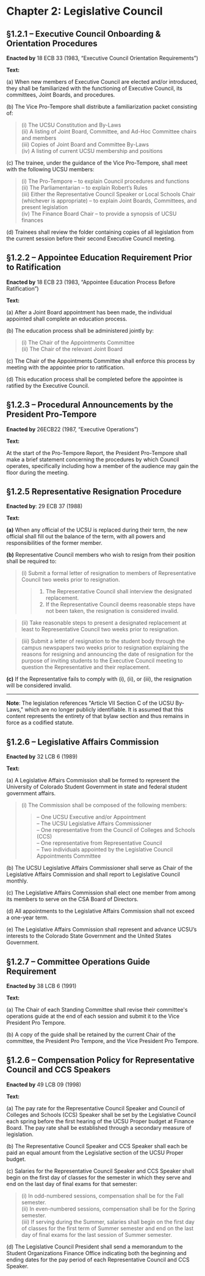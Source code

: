 # Chapter 2: Legislative Council

## §1.2.1 – Executive Council Onboarding & Orientation Procedures

**Enacted by** 18 ECB 33 (1983, “Executive Council Orientation Requirements”)

**Text:**

(a) When new members of Executive Council are elected and/or introduced, they shall be familiarized with the functioning of Executive Council, its committees, Joint Boards, and procedures.

(b) The Vice Pro-Tempore shall distribute a familiarization packet consisting of:
   > (i) The UCSU Constitution and By-Laws  
   > (ii) A listing of Joint Board, Committee, and Ad-Hoc Committee chairs and members  
   > (iii) Copies of Joint Board and Committee By-Laws  
   > (iv) A listing of current UCSU membership and positions

(c) The trainee, under the guidance of the Vice Pro-Tempore, shall meet with the following UCSU members:  
   > (i) The Pro-Tempore – to explain Council procedures and functions  
   > (ii) The Parliamentarian – to explain Robert’s Rules  
   > (iii) Either the Representative Council Speaker or Local Schools Chair (whichever is appropriate) – to explain Joint Boards, Committees, and present legislation  
   > (iv) The Finance Board Chair – to provide a synopsis of UCSU finances

(d) Trainees shall review the folder containing copies of all legislation from the current session before their second Executive Council meeting.

## §1.2.2 – Appointee Education Requirement Prior to Ratification

**Enacted by** 18 ECB 23 (1983, “Appointee Education Process Before Ratification”)

**Text:**

(a) After a Joint Board appointment has been made, the individual appointed shall complete an education process.

(b) The education process shall be administered jointly by:  
> (i) The Chair of the Appointments Committee  
> (ii) The Chair of the relevant Joint Board

(c) The Chair of the Appointments Committee shall enforce this process by meeting with the appointee prior to ratification.

(d) This education process shall be completed before the appointee is ratified by the Executive Council.

## §1.2.3 – Procedural Announcements by the President Pro-Tempore

**Enacted by** 26ECB22 (1987, “Executive Operations”)

**Text:**

At the start of the Pro-Tempore Report, the President Pro-Tempore shall make a brief statement concerning the procedures by which Council operates, specifically including how a member of the audience may gain the floor during the meeting.


## §1.2.5 Representative Resignation Procedure

**Enacted by**: 29 ECB 37 (1988)  

**Text:**

**(a)** When any official of the UCSU is replaced during their term, the new official shall fill out the balance of the term, with all powers and responsibilities of the former member.

**(b)** Representative Council members who wish to resign from their position shall be required to:

> (i) Submit a formal letter of resignation to members of Representative Council two weeks prior to resignation.
> 
> > 1. The Representative Council shall interview the designated replacement.
> > 2. If the Representative Council deems reasonable steps have not been taken, the resignation is considered invalid.

> (ii) Take reasonable steps to present a designated replacement at least to Representative Council two weeks prior to resignation.

> (iii) Submit a letter of resignation to the student body through the campus newspapers two weeks prior to resignation explaining the reasons for resigning and announcing the date of resignation for the purpose of inviting students to the Executive Council meeting to question the Representative and their replacement.

**(c)** If the Representative fails to comply with (i), (ii), or (iii), the resignation will be considered invalid.

---

**Note**: The legislation references "Article VII Section C of the UCSU By-Laws," which are no longer publicly identifiable. It is assumed that this content represents the entirety of that bylaw section and thus remains in force as a codified statute.

## §1.2.6 – Legislative Affairs Commission

**Enacted by** 32 LCB 6 (1989)

**Text:**

(a) A Legislative Affairs Commission shall be formed to represent the University of Colorado Student Government in state and federal student government affairs.

> (i) The Commission shall be composed of the following members:  
> > – One UCSU Executive and/or Appointment  
> > – The UCSU Legislative Affairs Commissioner  
> > – One representative from the Council of Colleges and Schools (CCS)  
> > – One representative from Representative Council  
> > – Two individuals appointed by the Legislative Council Appointments Committee  

(b) The UCSU Legislative Affairs Commissioner shall serve as Chair of the Legislative Affairs Commission and shall report to Legislative Council monthly.

(c) The Legislative Affairs Commission shall elect one member from among its members to serve on the CSA Board of Directors.

(d) All appointments to the Legislative Affairs Commission shall not exceed a one-year term.

(e) The Legislative Affairs Commission shall represent and advance UCSU’s interests to the Colorado State Government and the United States Government.

## §1.2.7 – Committee Operations Guide Requirement

**Enacted by** 38 LCB 6 (1991)

**Text:**

(a) The Chair of each Standing Committee shall revise their committee's operations guide at the end of each session and submit it to the Vice President Pro Tempore.

(b) A copy of the guide shall be retained by the current Chair of the committee, the President Pro Tempore, and the Vice President Pro Tempore.

## §1.2.6 – Compensation Policy for Representative Council and CCS Speakers

**Enacted by** 49 LCB 09 (1998)

**Text:**

(a) The pay rate for the Representative Council Speaker and Council of Colleges and Schools (CCS) Speaker shall be set by the Legislative Council each spring before the first hearing of the UCSU Proper budget at Finance Board. The pay rate shall be established through a secondary measure of legislation.

(b) The Representative Council Speaker and CCS Speaker shall each be paid an equal amount from the Legislative section of the UCSU Proper budget.

(c) Salaries for the Representative Council Speaker and CCS Speaker shall begin on the first day of classes for the semester in which they serve and end on the last day of final exams for that semester:
> (i) In odd-numbered sessions, compensation shall be for the Fall semester.  
> (ii) In even-numbered sessions, compensation shall be for the Spring semester.  
> (iii) If serving during the Summer, salaries shall begin on the first day of classes for the first term of Summer semester and end on the last day of final exams for the last session of Summer semester.

(d) The Legislative Council President shall send a memorandum to the Student Organizations Finance Office indicating both the beginning and ending dates for the pay period of each Representative Council and CCS Speaker.
